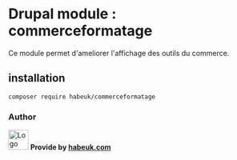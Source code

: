 # Drupal module : commerceformatage

Ce module permet d'ameliorer l'affichage des outils du commerce.

## installation

```
composer require habeuk/commerceformatage
```

### Author

<div>
<img alt="Logo habeuk" src="https://habeuk.com/sites/default/files/styles/medium/public/2023-08/logo-habeuk.png" height="40px">
<strong> Provide by <a href="https://habeuk.com/" target="_blank"> habeuk.com </a> </strong>
</div>
